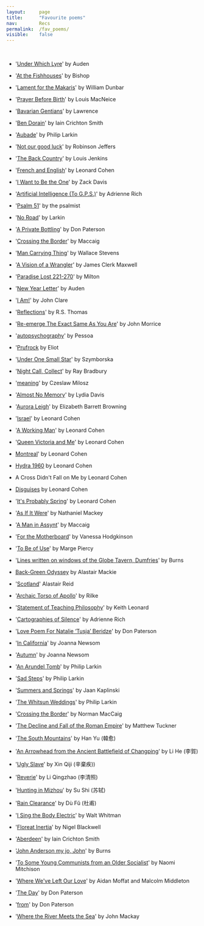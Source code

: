 ```yaml
---
layout: 	page
title: 		"Favourite poems"
nav: 		Recs
permalink: 	/fav_poems/
visible:	false
---
```


<br>

- '[Under Which Lyre](https://hellopoetry.com/poem/807/under-which-lyre/)' by Auden

- '[At the Fishhouses](https://www.poetryfoundation.org/poems/52192/at-the-fishhouses)' by Bishop

- '[Lament for the Makaris](https://poets.org/poem/lament-makaris)' by William Dunbar

- '[Prayer Before Birth](https://poetryarchive.org/poem/prayer-before-birth/)' by Louis MacNeice

- '[Bavarian Gentians](https://poetryarchive.org/poem/bavarian-gentians/)' by Lawrence

- '[Ben Dorain](https://www.scottishpoetrylibrary.org.uk/poem/moladh-beinn-dobhrain-extract/)' by Iain Crichton Smith

- '[Aubade](https://www.poetryfoundation.org/poems/48422/aubade-56d229a6e2f07)' by Philip Larkin

- '[Not our good luck](https://robinsonjeffersassociation.org/wp-content/uploads/2024/06/RST-OP-post.pdf)' by Robinson Jeffers

- '[The Back Country](https://www.threecandles.org/archive/ljenkins.html)' by Louis Jenkins

- '<a href="/cohen">French and English</a>' by Leonard Cohen

- '[I Want to Be the One](http://zackmdavis.net/blog/2015/12/i-want-to-be-the-one/)' by Zack Davis

- '[Artificial Intelligence (To G.P.S.)](http://www.autodidactproject.org/other/Artificial_Intelligence_Rich_A.html)' by Adrienne Rich

- '[Psalm 51](https://www.biblegateway.com/passage/?search=Psalm%2051&version=KJV)' by the psalmist

- '[No Road](https://allpoetry.com/No-Road)' by Larkin

- '[A Private Bottling](https://www.tumblr.com/heathermck/35259990337/don-paterson-a-private-bottling)' by Don Paterson

- '[Crossing the Border](https://www.oocities.org/william_brodie/maccaig/border.html)' by Maccaig

- '[Man Carrying Thing](https://poets.org/poem/man-carrying-thing)' by Wallace Stevens

- '[A Vision of a Wrangler](https://www.poetryfoundation.org/poems/45779/a-vision-of-a-wrangler-of-a-university-of-pedantry-and-of-philosophy)' by  James Clerk Maxwell

- '[Paradise Lost 221-270](https://poets.org/poem/paradise-lost-book-i-lines-221-270)' by Milton

- '[New Year Letter](https://cornerstoneforum.org/new-year-letter/)' by Auden

- '[I Am!](https://www.poetryfoundation.org/poems/43948/i-am)' by John Clare

- '[Reflections](https://wp.nyu.edu/qy702/reflections-r-s-thomas/)' by R.S. Thomas



- '[Re-emerge The Exact Same As You Are](https://tiny-postcard.blogspot.com/2012/08/re-emerge-exact-same-as-you-are.html?m=0)' by John Morrice

- '[autopsychography](https://www.poetryfoundation.org/poetrymagazine/poems/26780/autopsychography)' by Pessoa

- '[Prufrock](https://www.poetryfoundation.org/poetrymagazine/poems/44212/the-love-song-of-j-alfred-prufrock) by Eliot

- '[Under One Small Star](https://www.poetrynook.com/poem/under-one-small-star)' by Szymborska

- '[Night Call, Collect](https://elkit.blogs.com/elkit/2002/02/this_ones_for_m.html)' by Ray Bradbury

- '[meaning](https://troublingadvocacy.blogspot.com/2015/03/meaning-1988-by-czesaw-miosz.html
)' by Czeslaw Milosz

- '[Almost No Memory](https://www.goodreads.com/quotes/878977-we-feel-an-affinity-with-a-certain-thinker-because-we)' by Lydia Davis

- '[Aurora Leigh](https://www.poetryfoundation.org/poems/145567/aurora-leigh-book-1)' by Elizabeth Barrett Browning


- '[Israel](http://roothogordie.wordpress.com/2009/01/07/briefly-off-message-from-leonard-cohens-book-of-mercy/)' by Leonard Cohen

- '[A Working Man](http://books.google.co.uk/books?id=kyCVRKtQ5H0C&pg=PT201&lpg=PT201&dq=%22I+was+proud+to+be+a+working+man%22+leonard+cohen&source=bl&ots=uP4YphqCD_&sig=74iwCedUszd0Hx7rTg-4ubcFaME&hl=en&sa=X&ei=Sl6wUZLWOomg0QXQnoHQAQ&ved=0CCwQ6AEwAA)' by Leonard Cohen

- '[Queen Victoria and Me](http://poemsandpickaxes.blogspot.co.uk/2011/12/queen-victoria-and-me-leonard-cohen.html)' by Leonard Cohen

- [Montreal](http://books.google.co.uk/books?id=kyCVRKtQ5H0C&pg=PT216&lpg=PT216&dq=%22beware+of+what+comes+out+of+montreal%22&source=bl&ots=uP4YphruA6&sig=EzMn2DSAou0xCT3GaoVhsUumRDk&hl=en&sa=X&ei=_V6wUaj6KOaK0AX45IGYDA&ved=0CFEQ6AEwCA)' by Leonard Cohen

- [Hydra 1960](http://www.leonardcohenfiles.com/hydraB2.html) by Leonard Cohen

- A Cross Didn't Fall on Me by Leonard Cohen

- [Disguises](http://turnercody.tumblr.com/post/51812336812/disguises-by-leonard-cohen) by Leonard Cohen

- '[It's Probably Spring](http://www.lauraolin.com/post/46205602504/so-and-so-is-sick-of-all-the-shit-but-doesnt-feel-that)' by Leonard Cohen


- '[As If It Were](https://troublingadvocacy.blogspot.com/2015/02/as-if-it-were-this-is-our-music-2014-by.html)' by Nathaniel Mackey

- '[A Man in Assynt](https://troublingadvocacy.blogspot.com/2015/02/a-man-in-assynt-1967ish-by-norman.html)' by Maccaig

- '[For the Motherboard](https://www.thewhitereview.org/wp-content/uploads/2014/10/Rub%C3%A1iy%C3%A1t-Layout-1.pdf)' by Vanessa Hodgkinson

- '[To Be of Use](https://www.yourdailypoem.com/listpoem.jsp?poem_id=3470)' by Marge Piercy


- '[Lines written on windows of the Globe Tavern, Dumfries](https://www.bbc.co.uk/arts/robertburns/works/lines_written_on_windows_of_the_globe_tavern_dumfries/)' by Burns

- [Back-Green Odyssey](https://www.scottishpoetrylibrary.org.uk/poem/aiberdeen-street/) by Alastair Mackie

- '[Scotland](https://www.scottishpoetrylibrary.org.uk/poem/scotland-1/)' Alastair Reid


- '[Archaic Torso of Apollo](https://poets.org/poem/archaic-torso-apollo)' by Rilke

- '[Statement of Teaching Philosophy](https://waxwingmag.org/items/issue23/9_Leonard-Statement-of-Teaching-Philosophy.php)' by Keith Leonard




- '[Cartographies of Silence](https://poetrying.wordpress.com/2008/12/15/cartographies-of-silence-adrienne-rich/)' by Adrienne Rich

- '[Love Poem For Natalie ‘Tusja’ Beridze](http://freshgoodminimal.ro/?p=1008)' by Don Paterson

- '[In California](https://genius.com/Joanna-newsom-in-california-lyrics)' by Joanna Newsom

- '[Autumn](https://genius.com/Joanna-newsom-autumn-lyrics)' by Joanna Newsom

- '[An Arundel Tomb](https://www.poetryfoundation.org/poems/47594/an-arundel-tomb)' by Philip Larkin

- '[Sad Steps](https://www.poetryfoundation.org/poems/47594/an-arundel-tomb)' by Philip Larkin

- '[Summers and Springs](https://sci-hub.se/10.1177/030437540002500315)' by Jaan Kaplinski

- '[The Whitsun Weddings](https://www.poetryfoundation.org/poems/48411/the-whitsun-weddings)' by Philip Larkin

- '[Crossing the Border](https://web.archive.org/web/20200426140802/https://blackcapsule.files.wordpress.com/2018/11/maccaig2.jpg?w=788)' by Norman MacCaig


- '[The Decline and Fall of the Roman Empire](https://waxwingmag.org/items/issue32/10_Tuckner-The-Decline-and-Fall-of-the-Roman-Empire.php)' by Matthew Tuckner

- '[The South Mountains](https://troublingadvocacy.blogspot.com/2013/06/extracts-from-south-mountains-by-han-yu.html)' by Han Yu (韓愈)

- '[An Arrowhead from the Ancient Battlefield of Changping](https://troublingadvocacy.blogspot.com/2013/06/an-arrowhead-from-ancient-battlefield.html)' by Li He (李賀)

- '[Ugly Slave](https://www.gleech.org/poems/#:~:text=2024-,Ugly%20Slave%20(by%20%E8%BE%9B%E6%A3%84%E7%96%BE),-When%20I%20was)' by Xin Qiji (辛棄疾))

- '[Reverie](https://www.gleech.org/poems/#:~:text=(original)-,Reverie%20(by%20%E6%9D%8E%E6%B8%85%E7%85%A7),-I%20always%20remember)' by Li Qingzhao (李清照)

- '[Hunting in Mizhou](https://www.gleech.org/poems/#:~:text=Hunting%20in%20Mizhou%20%2D%20to%20the%20tune%20of%20%E2%80%98Jiangchengzi%E2%80%99%20(by%20%E8%8B%8F%E8%BD%BC))' by Su Shi (苏轼)

- '[Rain Clearance](https://www.gleech.org/poems/#:~:text=Rain%20Clearance%20by%20D%C3%B9%20F%C7%94)' by Dù Fǔ (杜甫)

- '[I Sing the Body Electric](https://www.poetryfoundation.org/poems/45472/i-sing-the-body-electric)' by Walt Whitman

- '[Floreat Inertia](https://halfmanhalfbiscuit.uk/this-leaden-pall-1993/floreat-inertia/)' by Nigel Blackwell

- '[Aberdeen](https://troublingadvocacy.blogspot.com/2020/04/aberdeen-by-iain-crichton-smith.html)' by Iain Crichton Smith

- '[John Anderson my jo, John](https://www.poetryfoundation.org/poems/50357/john-anderson-my-jo-john)' by Burns

- '[To Some Young Communists from an Older Socialist](https://troublingadvocacy.blogspot.com/2013/06/to-some-young-communists-from-older.html)' by Naomi Mitchison

- '[Where We've Left Our Love](https://genius.com/Arab-strap-where-weve-left-our-love-lyrics)' by Aidan Moffat and Malcolm Middleton

- '[The Day](https://troublingadvocacy.blogspot.com/2015/10/the-day-2013-by-don-paterson.html)' by Don Paterson

- '[from](https://www.reddit.com/r/Poetry/comments/qr3y0e/poem_from_rain_by_don_paterson/)' by Don Paterson

- '[Where the River Meets the Sea](https://troublingadvocacy.blogspot.com/2013/08/where-river-meets-sea-1997-by-john.html)' by John Mackay


<br><br>